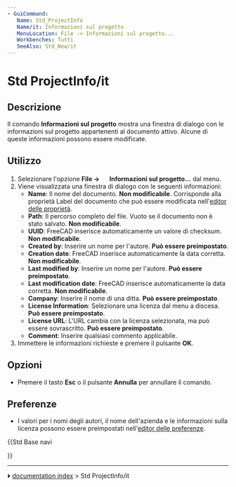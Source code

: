 ```yaml
---
- GuiCommand:
   Name: Std_ProjectInfo
   Name/it: Informazioni sul progetto
   MenuLocation: File -> Informazioni sul progetto...
   Workbenches: Tutti
   SeeAlso: Std_New/it
---
```


# Std ProjectInfo/it



## Descrizione

Il comando **Informazioni sul progetto** mostra una finestra di dialogo con le informazioni sul progetto appartenenti al documento attivo. Alcune di queste informazioni possono essere modificate.



## Utilizzo

1.  Selezionare l\'opzione **File →  <img src="images/Std_ProjectInfo.svg" width=16px> Informazioni sul progetto...** dal menu.
2.  Viene visualizzata una finestra di dialogo con le seguenti informazioni:
    -   **Name**: Il nome del documento. **Non modificabile**. Corrisponde alla proprietà Label del documento che può essere modificata nell\'[editor delle proprietà](Property_editor/it.md).
    -   **Path**: Il percorso completo del file. Vuoto se il documento non è stato salvato. **Non modificabile**.
    -   **UUID**: FreeCAD inserisce automaticamente un valore di checksum. **Non modificabile**.
    -   **Created by**: Inserire un nome per l\'autore. **Può essere preimpostato**.
    -   **Creation date**: FreeCAD inserisce automaticamente la data corretta. **Non modificabile**.
    -   **Last modified by**: Inserire un nome per l\'autore. **Può essere preimpostato**.
    -   **Last modification date**: FreeCAD inserisce automaticamente la data corretta. **Non modificabile**.
    -   **Company**: Inserire il nome di una ditta. **Può essere preimpostato**.
    -   **License Information**: Selezionare una licenza dal menu a discesa. **Può essere preimpostato**.
    -   **License URL**: L\'URL cambia con la licenza selezionata, ma può essere sovrascritto. **Può essere preimpostato**.
    -   **Comment**: Inserire qualsiasi commento applicabile.
3.  Immettere le informazioni richieste e premere il pulsante **OK**.



## Opzioni

-   Premere il tasto **Esc** o il pulsante **Annulla** per annullare il comando.



## Preferenze

-   I valori per i nomi degli autori, il nome dell\'azienda e le informazioni sulla licenza possono essere preimpostati nell\'[editor delle preferenze](Preferences_Editor/it#Documento.md).





{{Std Base navi

}}



---
⏵ [documentation index](../README.md) > Std ProjectInfo/it
